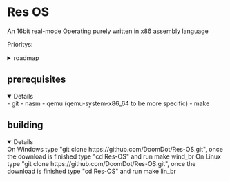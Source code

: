# Res OS
An 16bit real-mode Operating purely written in x86 assembly language

Prioritys:
<details>
  <summary>roadmap</summary>
  - add a shell
  - add a file system
  - add sufficient commands for the shell/OS
  - (maybe add support for .com files)
</details>

## prerequisites
<details open>
  - git
  - nasm
  - qemu (qemu-system-x86_64 to be more specific)
  - make

## building
<details open>
  On Windows type "git clone https://github.com/DoomDot/Res-OS.git", once the download is finished type "cd Res-OS" and run make wind_br
  On Linux type "git clone https://github.com/DoomDot/Res-OS.git", once the download is finished type "cd Res-OS" and run make lin_br
